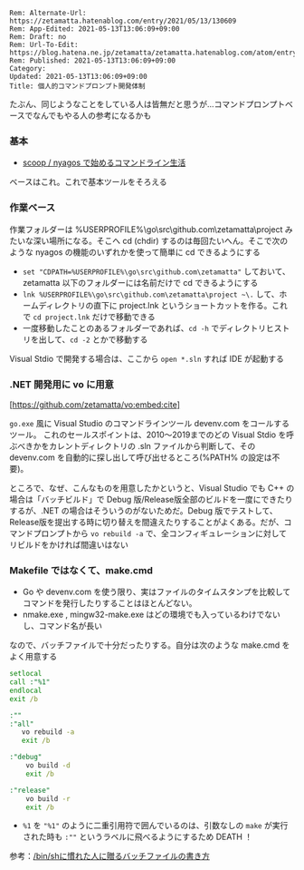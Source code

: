 ```header
Rem: Alternate-Url: https://zetamatta.hatenablog.com/entry/2021/05/13/130609
Rem: App-Edited: 2021-05-13T13:06:09+09:00
Rem: Draft: no
Rem: Url-To-Edit: https://blog.hatena.ne.jp/zetamatta/zetamatta.hatenablog.com/atom/entry/26006613763159331
Rem: Published: 2021-05-13T13:06:09+09:00
Category:
Updated: 2021-05-13T13:06:09+09:00
Title: 個人的コマンドプロンプト開発体制
```
たぶん、同じようなことをしている人は皆無だと思うが…コマンドプロンプトベースでなんでもやる人の参考になるかも

### 基本

- [scoop / nyagos で始めるコマンドライン生活](https://zenn.dev/zetamatta/books/5ac80a9ddb35fef9a146)

ベースはこれ。これで基本ツールをそろえる

### 作業ベース

作業フォルダーは %USERPROFILE%\go\src\github.com\zetamatta\project みたいな深い場所になる。そこへ cd (chdir) するのは毎回たいへん。そこで次のような nyagos の機能のいずれかを使って簡単に cd できるようにする

- `set "CDPATH=%USERPROFILE%\go\src\github.com\zetamatta"` しておいて、zetamatta 以下のフォルダーには名前だけで cd できるようにする
- `lnk %USERPROFILE%\go\src\github.com\zetamatta\project ~\.` して、ホームディレクトリの直下に project.lnk というショートカットを作る。これで `cd project.lnk` だけで移動できる
- 一度移動したことのあるフォルダーであれば、`cd -h` でディレクトリヒストリを出して、`cd -2` とかで移動する

Visual Stdio で開発する場合は、ここから `open *.sln` すれば IDE が起動する

### .NET 開発用に vo に用意

[https://github.com/zetamatta/vo:embed:cite]

`go.exe` 風に Visual Studio のコマンドラインツール devenv.com をコールするツール。
これのセールスポイントは、2010～2019までのどの Visual Stdio を呼ぶべきかをカレントディレクトリの .sln ファイルから判断して、その devenv.com を自動的に探し出して呼び出せるところ(%PATH% の設定は不要)。

ところで、なぜ、こんなものを用意したかというと、Visual Studio でも C++ の場合は「バッチビルド」で Debug 版/Release版全部のビルドを一度にできたりするが、.NET の場合はそういうのがないためだ。Debug 版でテストして、Release版を提出する時に切り替えを間違えたりすることがよくある。だが、コマンドプロンプトから `vo rebuild -a` で、全コンフィギュレーションに対してリビルドをかければ間違いはない

### Makefile ではなくて、make.cmd

- Go や devenv.com を使う限り、実はファイルのタイムスタンプを比較してコマンドを発行したりすることはほとんどない。
- nmake.exe , mingw32-make.exe はどの環境でも入っているわけでないし、コマンド名が長い

なので、バッチファイルで十分だったりする。自分は次のような make.cmd をよく用意する

```make.bat
setlocal
call :"%1"
endlocal
exit /b

:""
:"all"
   vo rebuild -a
   exit /b

:"debug"
    vo build -d
    exit /b

:"release"
    vo build -r
    exit /b
```

- `%1` を `"%1"` のように二重引用符で囲んでいるのは、引数なしの `make` が実行された時も `:""` というラベルに飛べるようにするため DEATH ！

参考：[/bin/shに慣れた人に贈るバッチファイルの書き方](https://zenn.dev/zetamatta/books/c84cbe23093eee1b5830)

